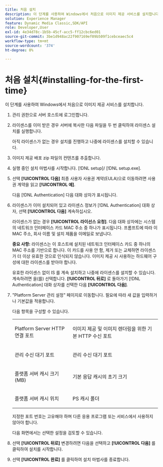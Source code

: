```yaml
---
title: 처음 설치
description: 이 단계를 사용하여 Windows에서 처음으로 이미지 제공 서비스를 설치합니다.
solution: Experience Manager
feature: Dynamic Media Classic,SDK/API
role: Developer,User
exl-id: 4e34d78c-1b5b-45cf-acc5-ff12cbc6ed01
source-git-commit: 3be1d948ac22f907169ef09b509f1cebceaec5c4
workflow-type: tm+mt
source-wordcount: '374'
ht-degree: 0%

---
```


# 처음 설치{#installing-for-the-first-time}

이 단계를 사용하여 Windows에서 처음으로 이미지 제공 서비스를 설치합니다.

1. 관리 권한으로 서버 호스트에 로그인합니다.
1. 라이센스를 이미 받은 경우 서버에 복사한 다음 파일을 두 번 클릭하여 라이센스 설치를 실행합니다.

   아직 라이센스가 없는 경우 설치를 진행하고 나중에 라이센스를 설치할 수 있습니다.

1. 이미지 제공 배포 zip 파일의 컨텐츠를 추출합니다.
1. 실행 중인 설치 마법사를 시작합니다. [!DNL setup]/ [!DNL setup.exe].
1. 선택 **[!UICONTROL 다음]** 최종 사용자 사용권 계약(EULA)으로 이동하려면 사용권 계약을 읽고 **[!UICONTROL 예]**.

   다음 [!DNL Authentication] 다음 대화 상자가 표시됩니다.
1. 라이센스가 이미 설치되어 있고 라이센스 정보가 [!DNL Authentication] 대화 상자, 선택 **[!UICONTROL 다음]** 계속하십시오.

   라이센스가 없는 경우 **[!UICONTROL 라이선스 요청]**. 다음 대화 상자에는 시스템의 네트워크 인터페이스 카드 MAC 주소 중 하나가 표시됩니다. 프롬프트에 따라 이 MAC 주소, 회사 이름 및 설치 제품을 이메일로 보냅니다.

   **중요 사항:** 라이센스는 이 호스트에 설치된 네트워크 인터페이스 카드 중 하나의 MAC 주소를 기반으로 합니다. 이 카드를 사용 안 함, 제거 또는 교체하면 라이센스가 더 이상 유효한 것으로 인식되지 않습니다. 이미지 제공 시 사용하는 하드웨어 구성에 대한 라이센스를 받아야 합니다.

   유효한 라이센스 없이 IS 를 계속 설치하고 나중에 라이센스를 설치할 수 있습니다. 계속하려면 을(를) 선택합니다. **[!UICONTROL 뒤로]** 로 돌아가기 [!DNL Authentication] 대화 상자를 선택한 다음 **[!UICONTROL 다음]**.
1. &quot;Platform Server 관리 설정&quot; 페이지로 이동합니다. 필요에 따라 새 값을 입력하거나 기본값을 적용합니다.

   다음 항목을 구성할 수 있습니다.

   <table id="table_AA5D7674BBBE4AD4B373066AEF413FFD"> 
   <tbody> 
   <tr> 
      <td> <p> Platform Server HTTP 연결 포트 </p> </td>
      <td> <p>이미지 제공 및 이미지 렌더링을 위한 기본 HTTP 수신 포트 </p> </td>
   </tr> 
   <tr> 
      <td> <p> 관리 수신 대기 포트 </p> </td>
      <td> <p>관리 수신 대기 포트 </p> </td>
   </tr> 
   <tr> 
      <td> <p> 플랫폼 서버 캐시 크기(MB) </p> </td>
      <td> <p>기본 응답 캐시의 초기 크기 </p> </td>
   </tr>
   <tr> 
      <td> <p> 플랫폼 서버 캐시 위치 </p> </td>
      <td> <p>PS 캐시 폴더 </p> </td>
   </tr>
   </tbody>
   </table>

   지정한 포트 번호는 고유해야 하며 다른 응용 프로그램 또는 서비스에서 사용하지 않아야 합니다.

   다음 화면에서는 선택한 설정을 검토할 수 있습니다.

1. 선택 **[!UICONTROL 뒤로]** 변경하려면 다음을 선택하고 **[!UICONTROL 다음]** 를 클릭하여 설치를 시작합니다.

1. 선택 **[!UICONTROL 완료]** 를 클릭하여 설치 마법사를 종료합니다.
